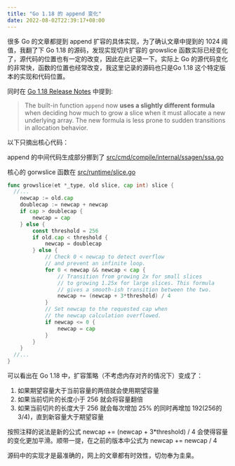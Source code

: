 ```yaml
---
title: "Go 1.18 的 append 变化"
date: 2022-08-02T22:39:17+08:00
---
```


很多 Go 的文章都提到 append 扩容的具体实现，为了确认文章中提到的 1024 阈值，我翻了下 Go 1.18 的源码，发现实现切片扩容的 growslice 函数实际已经变化了，源代码的位置也有一定的改变，因此在此记录一下。实际上 Go 的源代码变化的非常快，函数的位置也经常改变，我这里记录的源码也只是Go 1.18 这个特定版本的实现和代码位置。

同时在 [Go 1.18 Release Notes](https://tip.golang.org/doc/go1.18#runtime) 中提到:

> The built-in function `append` now **uses a slightly different formula** when deciding how much to grow a slice when it must allocate a new underlying array. The new formula is less prone to sudden transitions in allocation behavior.

以下只摘出核心代码：

append 的中间代码生成部分挪到了 [src/cmd/compile/internal/ssagen/ssa.go](https://github.com/golang/go/blob/f2a9f3e2e0ce7e582d226ad9a41d3c36b146fc25/src/cmd/compile/internal/ssagen/ssa.go#L3346)

核心的 gorwslice 函数在 [src/runtime/slice.go](https://github.com/golang/go/blob/f2a9f3e2e0ce7e582d226ad9a41d3c36b146fc25/src/runtime/slice.go#L200-L223)

```go
func growslice(et *_type, old slice, cap int) slice {
  //...
	newcap := old.cap
	doublecap := newcap + newcap
	if cap > doublecap {
		newcap = cap
	} else {
		const threshold = 256
		if old.cap < threshold {
			newcap = doublecap
		} else {
			// Check 0 < newcap to detect overflow
			// and prevent an infinite loop.
			for 0 < newcap && newcap < cap {
				// Transition from growing 2x for small slices
				// to growing 1.25x for large slices. This formula
				// gives a smooth-ish transition between the two.
				newcap += (newcap + 3*threshold) / 4
			}
			// Set newcap to the requested cap when
			// the newcap calculation overflowed.
			if newcap <= 0 {
				newcap = cap
			}
		}
	}
  //...
}
```

可以看出在 Go 1.18 中，扩容策略（不考虑内存对齐的情况下）变成了：

1. 如果期望容量大于当前容量的两倍就会使用期望容量
2. 如果当前切片的长度小于 256 就会将容量翻倍
3. 如果当前切片的长度大于 256 就会每次增加 25% 的同时再增加 192(256的3/4)，直到新容量大于期望容量

按照注释的说法是新的公式 newcap += (newcap + 3*threshold) / 4 会使得容量的变化更加平滑。顺带一提，在之前的版本中公式为 newcap += newcap / 4

源码中的实现才是最准确的，网上的文章都有时效性，切勿奉为圭臬。


